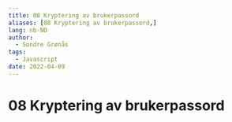 ```yaml
---
title: 08 Kryptering av brukerpassord
aliases: [08 Kryptering av brukerpassord,]
lang: nb-NO
author:
  - Sondre Grønås
tags:
  - Javascript
date: 2022-04-09
---
```

# 08 Kryptering av brukerpassord
